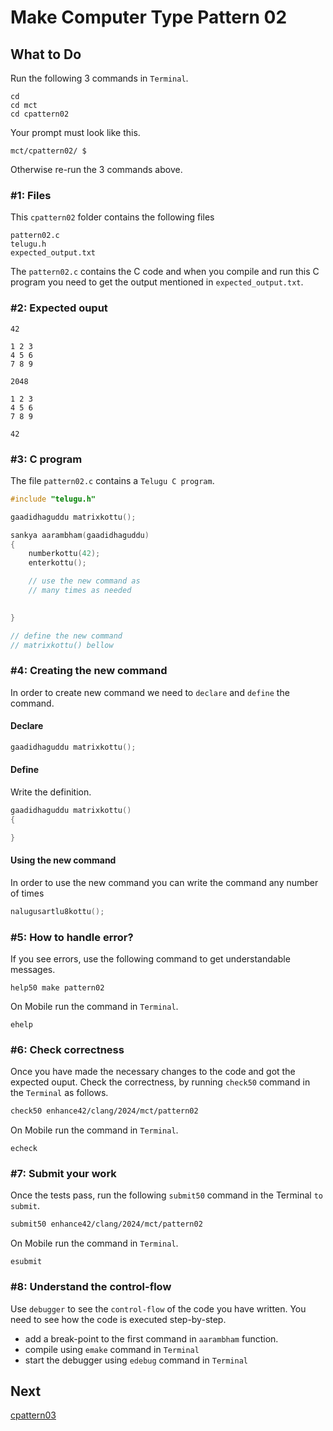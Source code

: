 Make Computer Type Pattern 02
=============================

What to Do
----------
Run the following 3 commands in `Terminal`.

    cd
    cd mct
    cd cpattern02

Your prompt must look like this.

    mct/cpattern02/ $

Otherwise re-run the 3 commands above.


### #1: Files
This `cpattern02` folder contains the following files
```
pattern02.c
telugu.h
expected_output.txt
```
The `pattern02.c` contains the C code and when you compile and run this C program you need to get the output mentioned in `expected_output.txt`.

### #2: Expected ouput
```
42

1 2 3
4 5 6
7 8 9

2048

1 2 3
4 5 6
7 8 9

42

```

### #3: C program
The file `pattern02.c` contains a `Telugu C program`.
```c
#include "telugu.h"

gaadidhaguddu matrixkottu();

sankya aarambham(gaadidhaguddu)
{
    numberkottu(42);
    enterkottu();

    // use the new command as
    // many times as needed
    

}

// define the new command
// matrixkottu() bellow
```

### #4: Creating the new command
In order to create new command we need to `declare` and `define` the command.

#### Declare
```c
gaadidhaguddu matrixkottu();
```

#### Define
Write the definition.
```c
gaadidhaguddu matrixkottu()
{

}
```

#### Using the new command
In order to use the new command you can write the command any number of times
```c
nalugusartlu8kottu();
```

### #5: How to handle error?
If you see errors, use the following command to get understandable messages. 
```
help50 make pattern02
```
On Mobile run the command in `Terminal`.
```
ehelp
```

### #6: Check correctness
Once you have made the necessary changes to the code and got the expected ouput. Check the correctness, by running `check50` command in the `Terminal` as follows.  
```bash
check50 enhance42/clang/2024/mct/pattern02
```
On Mobile run the command in `Terminal`.
```
echeck
```

### #7: Submit your work
Once the tests pass, run the following `submit50` command in the Terminal `to submit`.
```bash
submit50 enhance42/clang/2024/mct/pattern02
```
On Mobile run the command in `Terminal`.
```
esubmit
```

### #8: Understand the control-flow
Use `debugger` to see the `control-flow` of the code you have written. You need to see how the code is executed step-by-step.
+ add a break-point to the first command in `aarambham` function.
+ compile using `emake` command in `Terminal`
+ start the debugger using `edebug` command in `Terminal`

Next
----
[cpattern03](../cpattern03/)


